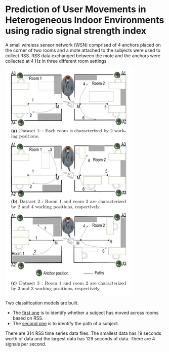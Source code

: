 # Prediction of User Movements in Heterogeneous Indoor Environments using radio signal strength index

A small wireless sensor network (WSN) comprised of 4 anchors placed on the corner of two rooms and a mote attached to the subjects were used to collect RSS.
RSS data exchanged between the mote and the anchors were collected at 4 Hz in three different room settings.

![](images/motionsensors2.png)

Two classification models are built.

* The [first one](tsc1.ipynb) is to identify whether a subject has moved across rooms based on RSS.
* The [second one]() is to identify the path of a subject.

There are 314 RSS time series data files. The smallest data has 19 seconds worth of data and the largest data has 129 seconds of data. There are 4 signals per second.
